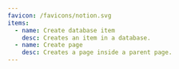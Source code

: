 ```yaml
---
favicon: /favicons/notion.svg
items:
  - name: Create database item
    desc: Creates an item in a database.
  - name: Create page
    desc: Creates a page inside a parent page.
---
```


<script setup>
  import CustomListing from '../../components/CustomListing.vue'
</script>

<CustomListing />
